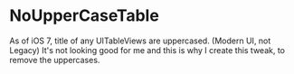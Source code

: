 NoUpperCaseTable
=====================================

As of iOS 7, title of any UITableViews are uppercased. (Modern UI, not Legacy) It's not looking good for me and this is why I create this tweak, to remove the uppercases.
